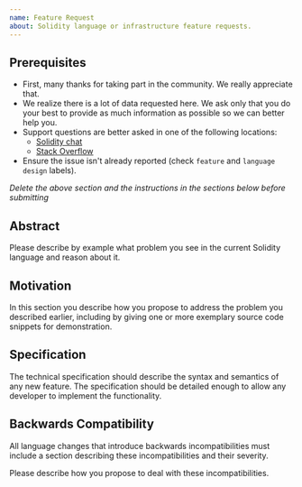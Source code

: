 ```yaml
---
name: Feature Request
about: Solidity language or infrastructure feature requests.
---
```


## Prerequisites

- First, many thanks for taking part in the community. We really appreciate that.
- We realize there is a lot of data requested here. We ask only that you do your best to provide as much information as possible so we can better help you.
- Support questions are better asked in one of the following locations:
	- [Solidity chat](https://gitter.im/ethereum/solidity)
	- [Stack Overflow](https://ethereum.stackexchange.com/)
- Ensure the issue isn't already reported (check `feature` and `language design` labels).

*Delete the above section and the instructions in the sections below before submitting*

## Abstract

Please describe by example what problem you see in the current Solidity language
and reason about it.

## Motivation

In this section you describe how you propose to address the problem you described earlier,
including by giving one or more exemplary source code snippets for demonstration.

## Specification

The technical specification should describe the syntax and semantics of any new feature. The
specification should be detailed enough to allow any developer to implement the functionality.

## Backwards Compatibility

All language changes that introduce backwards incompatibilities must include a section describing
these incompatibilities and their severity.

Please describe how you propose to deal with these incompatibilities.
